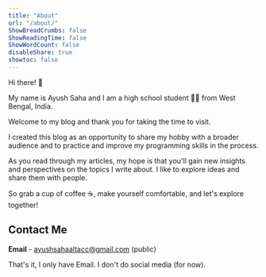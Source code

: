 ```yaml
---
title: "About"
url: "/about/"
ShowBreadCrumbs: false
ShowReadingTime: false
ShowWordCount: false
disableShare: true
showtoc: false
---
```


Hi there! 👋

My name is Ayush Saha and I am a high school student 👨‍🎓 from West Bengal, India.

Welcome to my blog and thank you for taking the time to visit.

I created this blog as an opportunity to share my hobby with a broader audience and to practice and improve my programming skills in the process.

As you read through my articles, my hope is that you'll gain new insights and perspectives on the topics I write about. I like to explore ideas and share them with people.

So grab a cup of coffee ☕, make yourself comfortable, and let's explore together!

## Contact Me

**Email** - ayushsahaaltacc@gmail.com (public)

That's it, I only have Email. I don't do social media (for now).
